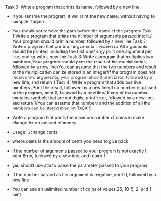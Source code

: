 Task 0: Write a program that prints its name, followed by a new line.
* If you rename the program, it will print the new name, without having to compile it again

* You should not remove the path before the name of the program
Task 1:Write a program that prints the number of arguments passed into it./ Your program should print a number, followed by a new line
Task 2: Write a program that prints all arguments it receives./ All arguments should be printed, including the first one/ on;y print one argument per line, ending with a new line
Task 3: Write a program that multiplies two numbers./Your program should print the result of the multiplication, followed by a new line/You can assume that the two numbers and result of the multiplication can be stored in an integer/If the program does not receive two arguments, your program should print Error, followed by a new line, and return 1
Task 4: Write a program that adds positive numbers./Print the result, followed by a new line/If no number is passed to the program, print 0, followed by a new line/ If one of the number contains symbols that are not digits, print Error, followed by a new line, and return 1/You can assume that numbers and the addition of all the numbers can be stored in an int
TASK 5
* Write a program that prints the minimum number of coins to make change for an amount of money.
* Usage: ./change cents
* where cents is the amount of cents you need to give back
* if the number of arguments passed to your program is not exactly 1, print Error, followed by a new line, and return 1
* you should use atoi to parse the parameter passed to your program
* If the number passed as the argument is negative, print 0, followed by a new line
* You can use an unlimited number of coins of values 25, 10, 5, 2, and 1 cent
